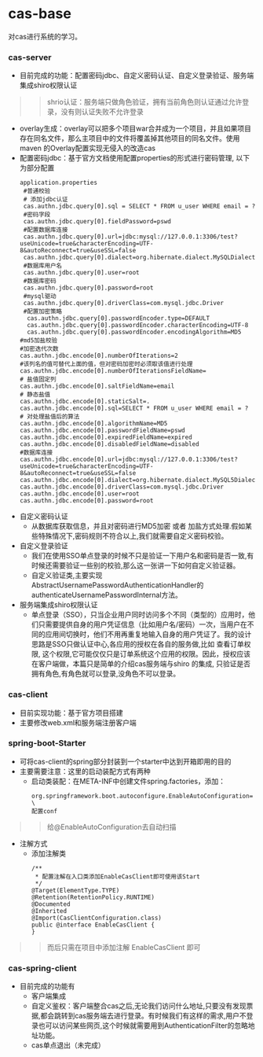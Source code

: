 # cas-base
对cas进行系统的学习。

### cas-server 
- 目前完成的功能：配置密码jdbc、自定义密码认证、自定义登录验证、服务端集成shiro权限认证
>> shrio认证：服务端只做角色验证，拥有当前角色则认证通过允许登录，没有则认证失败不允许登录
- overlay生成：overlay可以把多个项目war合并成为一个项目，并且如果项目存在同名文件，那么主项目中的文件将覆盖掉其他项目的同名文件。使用maven 的Overlay配置实现无侵入的改造cas
- 配置密码jdbc：基于官方文档使用配置properties的形式进行密码管理, 以下为部分配置
    ```
    application.properties
     #普通校验
     # 添加jdbc认证
     cas.authn.jdbc.query[0].sql = SELECT * FROM u_user WHERE email = ?
     #密码字段
     cas.authn.jdbc.query[0].fieldPassword=pswd
     #配置数据库连接
     cas.authn.jdbc.query[0].url=jdbc:mysql://127.0.0.1:3306/test?useUnicode=true&characterEncoding=UTF-8&autoReconnect=true&useSSL=false
     cas.authn.jdbc.query[0].dialect=org.hibernate.dialect.MySQLDialect
     #数据库用户名
     cas.authn.jdbc.query[0].user=root
     #数据库密码
     cas.authn.jdbc.query[0].password=root
     #mysql驱动
     cas.authn.jdbc.query[0].driverClass=com.mysql.jdbc.Driver
     #配置加密策略 
      cas.authn.jdbc.query[0].passwordEncoder.type=DEFAULT
      cas.authn.jdbc.query[0].passwordEncoder.characterEncoding=UTF-8
      cas.authn.jdbc.query[0].passwordEncoder.encodingAlgorithm=MD5
    #md5加盐校验
    #加密迭代次数
    cas.authn.jdbc.encode[0].numberOfIterations=2
    #该列名的值可替代上面的值，但对密码加密时必须取该值进行处理
    cas.authn.jdbc.encode[0].numberOfIterationsFieldName=
    # 盐值固定列
    cas.authn.jdbc.encode[0].saltFieldName=email
    # 静态盐值
    cas.authn.jdbc.encode[0].staticSalt=.
    cas.authn.jdbc.encode[0].sql=SELECT * FROM u_user WHERE email = ?
    # 对处理盐值后的算法
    cas.authn.jdbc.encode[0].algorithmName=MD5
    cas.authn.jdbc.encode[0].passwordFieldName=pswd
    cas.authn.jdbc.encode[0].expiredFieldName=expired
    cas.authn.jdbc.encode[0].disabledFieldName=disabled
    #数据库连接
    cas.authn.jdbc.encode[0].url=jdbc:mysql://127.0.0.1:3306/test?useUnicode=true&characterEncoding=UTF-8&autoReconnect=true&useSSL=false
    cas.authn.jdbc.encode[0].dialect=org.hibernate.dialect.MySQL5Dialect
    cas.authn.jdbc.encode[0].driverClass=com.mysql.jdbc.Driver
    cas.authn.jdbc.encode[0].user=root
    cas.authn.jdbc.encode[0].password=root
    ```
 - 自定义密码认证
   - 从数据库获取信息，并且对密码进行MD5加密 或者 加盐方式处理.假如某些特殊情况下,密码规则不符合以上,我们就需要自定义密码校验。
 - 自定义登录验证
   - 我们在使用SSO单点登录的时候不只是验证一下用户名和密码是否一致,有时候还需要验证一些别的校验,那么这一张讲一下如何自定义验证器。 
   - 自定义验证类,主要实现AbstractUsernamePasswordAuthenticationHandler的authenticateUsernamePasswordInternal方法。
- 服务端集成shiro权限认证
  - 单点登录（SSO），只当企业用户同时访问多个不同（类型的）应用时，他们只需要提供自身的用户凭证信息（比如用户名/密码）一次，当用户在不同的应用间切换时，他们不用再重复地输入自身的用户凭证了。我的设计思路是SSO只做认证中心,各应用的授权在各自的服务做,比如 查看订单权限, 这个权限,它可能仅仅只是订单系统这个应用的权限。因此，授权应该在客户端做，本篇只是简单的介绍cas服务端与shiro 的集成, 只验证是否拥有角色,有角色就可以登录,没角色不可以登录。
### cas-client
- 目前实现功能：基于官方项目搭建
- 主要修改web.xml和服务端注册客户端
### spring-boot-Starter
- 可将cas-client的spring部分封装到一个starter中达到开箱即用的目的
- 主要需要注意：这里的启动装配方式有两种
  - 启动类装配：在META-INF中创建文件spring.factories，添加：
    ```               
    org.springframework.boot.autoconfigure.EnableAutoConfiguration= \
    配置conf
    ```
>> 给@EnableAutoConfiguration去自动扫描
  - 注解方式
    - 添加注解类
      ```
      /**
       * 配置注解在入口类添加EnableCasClient即可使用该Start
       */
      @Target(ElementType.TYPE)
      @Retention(RetentionPolicy.RUNTIME)
      @Documented
      @Inherited
      @Import(CasClientConfiguration.class)
      public @interface EnableCasClient {
      }
      ```
>> 而后只需在项目中添加注解 EnableCasClient 即可

### cas-spring-client
- 目前完成的功能有
  - 客户端集成
  - 自定义鉴权：客户端整合cas之后,无论我们访问什么地址,只要没有发现票据,都会跳转到cas服务端去进行登录。有时候我们有这样的需求,用户不登录也可以访问某些网页,这个时候就需要用到AuthenticationFilter的忽略地址功能。
  - cas单点退出（未完成）
